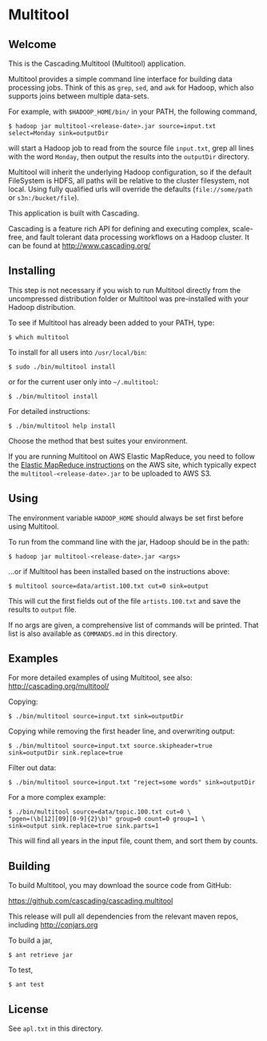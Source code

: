 Multitool
========

Welcome
-------

This is the Cascading.Multitool (Multitool) application.

Multitool provides a simple command line interface for building data
processing jobs.  Think of this as `grep`, `sed`, and `awk` for
Hadoop, which also supports joins between multiple data-sets.

For example, with `$HADOOP_HOME/bin/` in your PATH, the following
command,

    $ hadoop jar multitool-<release-date>.jar source=input.txt select=Monday sink=outputDir

will start a Hadoop job to read from the source file `input.txt`, grep
all lines with the word `Monday`, then output the results into the
`outputDir` directory.

Multitool will inherit the underlying Hadoop configuration, so if the
default FileSystem is HDFS, all paths will be relative to the cluster
filesystem, not local. Using fully qualified urls will override the
defaults (`file://some/path` or `s3n:/bucket/file`).

This application is built with Cascading.

Cascading is a feature rich API for defining and executing complex,
scale-free, and fault tolerant data processing workflows on a Hadoop
cluster. It can be found at http://www.cascading.org/

Installing
----------

This step is not necessary if you wish to run Multitool directly from
the uncompressed distribution folder or Multitool was pre-installed
with your Hadoop distribution.

To see if Multitool has already been added to your PATH, type:

    $ which multitool

To install for all users into `/usr/local/bin`:

    $ sudo ./bin/multitool install

or for the current user only into `~/.multitool`:

    $ ./bin/multitool install

For detailed instructions:

    $ ./bin/multitool help install

Choose the method that best suites your environment.

If you are running Multitool on AWS Elastic MapReduce, you need to
follow the
[Elastic MapReduce instructions](https://aws.amazon.com/articles/2293?_encoding=UTF8&jiveRedirect=1)
on the AWS site, which typically expect the
`multitool-<release-date>.jar` to be uploaded to AWS S3.

Using
-----

The environment variable `HADOOP_HOME` should always be set first
before using Multitool.

To run from the command line with the jar, Hadoop should be in the
path:

    $ hadoop jar multitool-<release-date>.jar <args>

...or if Multitool has been installed based on the instructions above:

    $ multitool source=data/artist.100.txt cut=0 sink=output

This will cut the first fields out of the file `artists.100.txt` and
save the results to `output` file.

If no args are given, a comprehensive list of commands will be
printed. That list is also available as `COMMANDS.md` in this
directory.

Examples
--------

For more detailed examples of using Multitool, see also: http://cascading.org/multitool/

Copying:

    $ ./bin/multitool source=input.txt sink=outputDir

Copying while removing the first header line, and overwriting output:

    $ ./bin/multitool source=input.txt source.skipheader=true sink=outputDir sink.replace=true

Filter out data:

    $ ./bin/multitool source=input.txt "reject=some words" sink=outputDir

For a more complex example:

    $ ./bin/multitool source=data/topic.100.txt cut=0 \
    "pgen=(\b[12][09][0-9]{2}\b)" group=0 count=0 group=1 \
    sink=output sink.replace=true sink.parts=1

This will find all years in the input file, count them, and sort them
by counts.

Building
--------

To build Multitool, you may download the source code from GitHub:

   https://github.com/cascading/cascading.multitool

This release will pull all dependencies from the relevant maven repos,
including http://conjars.org

To build a jar,

    $ ant retrieve jar

To test,

    $ ant test

License
-------

See `apl.txt` in this directory.
